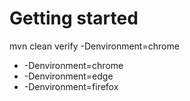 # Getting started

mvn clean verify -Denvironment=chrome
* -Denvironment=chrome
* -Denvironment=edge
* -Denvironment=firefox